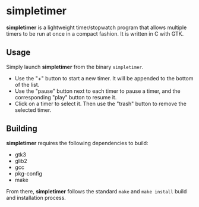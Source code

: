 # simpletimer
**simpletimer** is a lightweight timer/stopwatch program that allows multiple timers to be run at once in a compact fashion. It is written in C with GTK.

## Usage
Simply launch **simpletimer** from the binary `simpletimer`.
* Use the "+" button to start a new timer. It will be appended to the bottom of the list.
* Use the "pause" button next to each timer to pause a timer, and the corresponding "play" button to resume it.
* Click on a timer to select it. Then use the "trash" button to remove the selected timer.

## Building
**simpletimer** requires the following dependencies to build:
* gtk3
* glib2
* gcc
* pkg-config
* make

From there, **simpletimer** follows the standard `make` and `make install` build and installation process.
